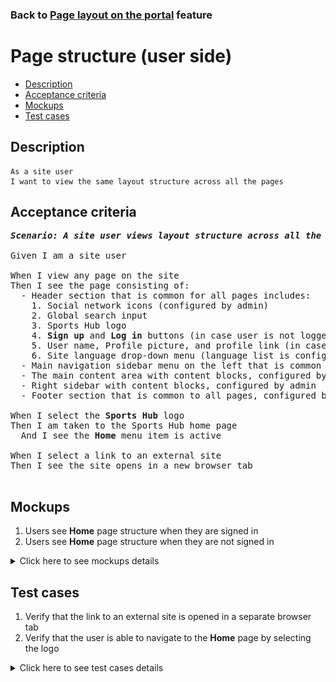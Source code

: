 ### Back to [Page layout on the portal](../../) feature

# Page structure (user side)

- [Description](#description)
- [Acceptance criteria](#acceptance-criteria)
- [Mockups](#mockups)
- [Test cases](#test-cases)

## Description

    As a site user
    I want to view the same layout structure across all the pages

## Acceptance criteria

<pre>
<b><i>Scenario: A site user views layout structure across all the pages</i></b>

Given I am a site user

When I view any page on the site
Then I see the page consisting of:
  - Header section that is common for all pages includes:
    1. Social network icons (configured by admin)
    2. Global search input
    3. Sports Hub logo
    4. <b>Sign up</b> and <b>Log in</b> buttons (in case user is not logged in)
    5. User name, Profile picture, and profile link (in case user is logged in)
    6. Site language drop-down menu (language list is configured by admin)
  - Main navigation sidebar menu on the left that is common to all pages
  - The main content area with content blocks, configured by admin
  - Right sidebar with content blocks, configured by admin 
  - Footer section that is common to all pages, configured by admin

When I select the <b>Sports Hub</b> logo
Then I am taken to the Sports Hub home page
  And I see the <b>Home</b> menu item is active

When I select a link to an external site
Then I see the site opens in a new browser tab

</pre>

## Mockups

1. Users see <b>Home</b> page structure when they are signed in
2. Users see <b>Home</b> page structure when they are not signed in

<details>
  <summary>Click here to see mockups details</summary>

**1. Users see Home page structure when they are signed in:**

![Users see Home page structure when they are signed in](/sports_hub_portal/web_application_features/project_layout/images/home_page_logged_in_user.png)

**2. Users see Home page structure when they are not signed in:**

![Users see Home page structure when they are not signed in](/sports_hub_portal/web_application_features/project_layout/images/home_page_logged_out_user.png)

</details>

## Test cases

1. Verify that the link to an external site is opened in a separate browser tab
2. Verify that the user is able to navigate to the <b>Home</b> page by selecting the logo

<details>
  <summary>Click here to see test cases details</summary>

### **#1. Verify that the link to an external site is opened in a separate browser tab**

|Preconditions|Steps|Expected result
------|-------|----------
|Go to the Sports Hub home page|1) Go to any page</br>2) Select a link to an external site|2) The site opens in a new browser tab|

### **#2. Verify that the user is able to navigate to the Home page by selecting the logo**

|Preconditions|Steps|Expected result
------|-------|----------
|Go to the Sports Hub home page|1) Go to any page</br>2) In the upper-left corner of the page, select the logo|2) The user goes to the home page|

</details>
